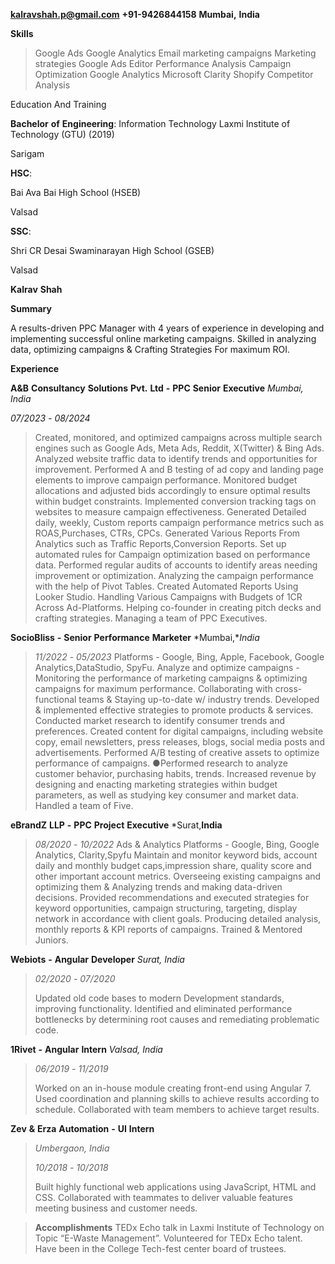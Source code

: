 **kalravshah.p@gmail.com** **+91-9426844158** **Mumbai,** **India**

**Skills**

> Google Ads
> Google Analytics
> Email marketing campaigns
> Marketing strategies
> Google Ads Editor
> Performance Analysis
> Campaign Optimization
> Google Analytics
> Microsoft Clarity
> Shopify
> Competitor Analysis

Education And Training

**Bachelor** **of** **Engineering**: Information Technology Laxmi
Institute of Technology (GTU) (2019)

Sarigam

**HSC**:

Bai Ava Bai High School (HSEB)

Valsad

**SSC**:

Shri CR Desai Swaminarayan High School (GSEB)

Valsad

**Kalrav** **Shah**

**Summary**

A results-driven PPC Manager with 4 years of experience in developing
and implementing successful online marketing campaigns. Skilled in
analyzing data, optimizing campaigns & Crafting Strategies For maximum
ROI.

**Experience**

**A&B** **Consultancy** **Solutions** **Pvt.** **Ltd** **-** **PPC**
**Senior** **Executive** *Mumbai,* *India*

*07/2023* *-* *08/2024*

> Created, monitored, and optimized campaigns across multiple search engines such as Google Ads, Meta Ads, Reddit, X(Twitter) & Bing Ads.
> Analyzed website traffic data to identify trends and opportunities for improvement.
> Performed A and B testing of ad copy and landing page elements to improve campaign performance.
> Monitored budget allocations and adjusted bids accordingly to ensure optimal results within budget constraints.
> Implemented conversion tracking tags on websites to measure campaign effectiveness.
> Generated Detailed daily, weekly, Custom reports campaign performance metrics such as ROAS,Purchases, CTRs, CPCs.
> Generated Various Reports From Analytics such as Traffic Reports,Conversion Reports.
> Set up automated rules for Campaign optimization based on performance data.
> Performed regular audits of accounts to identify areas needing improvement or optimization.
> Analyzing the campaign performance with the help of Pivot Tables.
> Created Automated Reports Using Looker Studio.
> Handling Various Campaigns with Budgets of 1CR Across Ad-Platforms.
> Helping co-founder in creating pitch decks and crafting strategies.
> Managing a team of PPC Executives.

 **SocioBliss** **-** **Senior** **Performance** **Marketer** *Mumbai,**India*
> *11/2022* *-* *05/2023*
> Platforms - Google, Bing, Apple, Facebook, Google Analytics,DataStudio, SpyFu.
> Analyze and optimize campaigns - Monitoring the performance of marketing campaigns & optimizing campaigns for maximum performance.
> Collaborating with cross-functional teams & Staying up-to-date w/ industry trends.
> Developed & implemented effective strategies to promote products & services.
> Conducted market research to identify consumer trends and preferences.
> Created content for digital campaigns, including website copy, email newsletters, press releases, blogs, social media posts and advertisements.
> Performed A/B testing of creative assets to optimize performance of campaigns. ●Performed research to analyze customer behavior, purchasing habits, trends.
> Increased revenue by designing and enacting marketing strategies
> within budget parameters, as well as studying key consumer and market data.
> Handled a team of Five.

**eBrandZ** **LLP** **-** **PPC** **Project** **Executive** *Surat,**India**
> *08/2020* *-* *10/2022*
> Ads & Analytics Platforms - Google, Bing, Google Analytics, Clarity,Spyfu
> Maintain and monitor keyword bids, account daily and monthly budget caps,impression share, quality score and other important account metrics.
> Overseeing existing campaigns and optimizing them & Analyzing trends and making data-driven decisions.
> Provided recommendations and executed strategies for keyword opportunities, campaign structuring, targeting, display network in accordance with client goals.
> Producing detailed analysis, monthly reports & KPI reports of campaigns. Trained & Mentored Juniors.

**Webiots** **-** **Angular** **Developer** *Surat,* *India*
> *02/2020* *-* *07/2020*
>
> Updated old code bases to modern Development standards, improving functionality.
> Identified and eliminated performance bottlenecks by determining root causes and remediating problematic code.

**1Rivet** **-** **Angular** **Intern** *Valsad,* *India*
> *06/2019* *-* *11/2019*
>
> Worked on an in-house module creating front-end using Angular 7.
> Used coordination and planning skills to achieve results according to schedule.
> Collaborated with team members to achieve target results.

**Zev** **&** **Erza** **Automation** **-** **UI** **Intern**
> *Umbergaon,* *India*
>
> *10/2018* *-* *10/2018*
>
> Built highly functional web applications using JavaScript, HTML and CSS.
> Collaborated with teammates to deliver valuable features meeting business and customer needs.

> **Accomplishments**
> TEDx Echo talk in Laxmi Institute of Technology on Topic “E-Waste Management”.
> Volunteered for TEDx Echo talent.
> Have been in the College Tech-fest center board of trustees.
